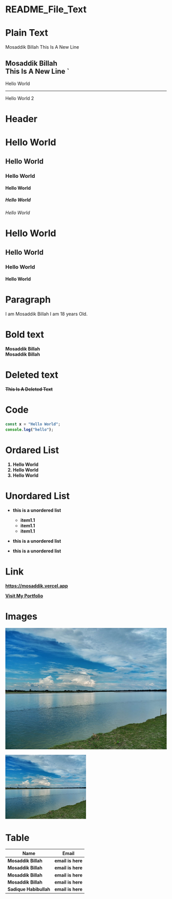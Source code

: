 # README_File_Text
<!-- Markdown Tutorial -->

# Plain Text

Mosaddik Billah
This Is A New Line 

Mosaddik Billah <br>
This Is A New Line
`
---

Hello World <hr>

Hello World 2

# Header

 <h1>Hello World</h1>
    <h2>Hello World</h2>
    <h3>Hello World</h3>
    <h4>Hello World</h4>
    <h5>Hello World</h5>
    <h6>Hello World</h6>

# Hello World

## Hello World

### Hello World

#### Hello World

# Paragraph

<p>I am Mosaddik Billah I am 18 years Old. <p>

# Bold text

**Mosaddik Billah**  
<b>Mosaddik Billah<b>

# Deleted text

~~This Is A Deleted Text~~

# Code

```javascript
const x = "Hello World";
console.log("hello");
```

# Ordared List

1.  Hello World
1.  Hello World
1.  Hello World
    <br>

# Unordared List

- this is a unordered list

  - item1.1
  - item1.1
  - item1.1

- this is a unordered list
- this is a unordered list

# Link

https://mosaddik.vercel.app

[Visit My Portfolio ](https://mosaddik.vercel.app)

# Images

![prokriti](./images/Wow.jpg)

<img src="./images/Wow.jpg" width="50%" height="200px">

# Table

| Name            | Email         |
| --------------- | ------------- |
| Mosaddik Billah | email is here |
| Mosaddik Billah | email is here |
| Mosaddik Billah | email is here |
| Mosaddik Billah | email is here |
| Sadique Habibullah | email is here |
